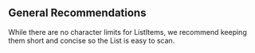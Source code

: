 ## General Recommendations

While there are no character limits for ListItems, we recommend keeping them short and concise so the List is easy to scan.